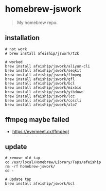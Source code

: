 # homebrew-jswork
> My homebrew repo.

## installation
```shell
# not work
# brew install afeiship/jswork/t2k

# worked
brew install afeiship/jswork/aliyun-cli
brew install afeiship/jswork/seqkit
brew install afeiship/jswork/ffmpeg
brew install afeiship/jswork/gfl
brew install afeiship/jswork/bcl
brew install afeiship/jswork/mixbio
brew install afeiship/jswork/ytbdown
brew install afeiship/jswork/lcc
brew install afeiship/jswork/coscli
brew install afeiship/jswork/alo7
```

## ffmpeg maybe failed
- https://evermeet.cx/ffmpeg/

## update
```shell
# remove old tap
cd /usr/local/Homebrew/Library/Taps/afeiship
rm -rf homebrew-jswork/
cd -

# update tap
brew install afeiship/jswork/bcl
```
